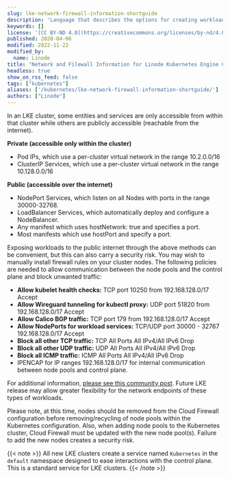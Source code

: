 ```yaml
---
slug: lke-network-firewall-information-shortguide
description: 'Language that describes the options for creating workloads on Linode Kubernetes Engine that are accessible from the Internet, and directions for creating firewall rules for your nodes.'
keywords: []
license: '[CC BY-ND 4.0](https://creativecommons.org/licenses/by-nd/4.0)'
published: 2020-04-06
modified: 2022-11-22
modified_by:
  name: Linode
title: "Network and Filewall Information for Linode Kubernetes Engine Clusters"
headless: true
show_on_rss_feed: false
tags: ["kubernetes"]
aliases: ['/kubernetes/lke-network-firewall-information-shortguide/']
authors: ["Linode"]
---
```


In an LKE cluster, some entities and services are only accessible from within that cluster while others are publicly accessible (reachable from the internet).

**Private (accessible only within the cluster)**

- Pod IPs, which use a per-cluster virtual network in the range 10.2.0.0/16
- ClusterIP Services, which use a per-cluster virtual network in the range 10.128.0.0/16

**Public (accessible over the internet)**

- NodePort Services, which listen on all Nodes with ports in the range 30000-32768.
- LoadBalancer Services, which automatically deploy and configure a NodeBalancer.
- Any manifest which uses hostNetwork: true and specifies a port.
- Most manifests which use hostPort and specify a port.

Exposing workloads to the public internet through the above methods can be convenient, but this can also carry a security risk. You may wish to manually install firewall rules on your cluster nodes. The following policies are needed to allow communication between the node pools and the control plane and block unwanted traffic:

- **Allow kubelet health checks:** TCP port 10250 from 192.168.128.0/17 Accept
- **Allow Wireguard tunneling for kubectl proxy:** UDP port 51820 from 192.168.128.0/17 Accept
- **Allow Calico BGP traffic:** TCP port 179 from 192.168.128.0/17 Accept
- **Allow NodePorts for workload services:** TCP/UDP port 30000 - 32767 192.168.128.0/17 Accept
- **Block all other TCP traffic:** TCP All Ports All IPv4/All IPv6 Drop
- **Block all other UDP traffic:** UDP All Ports All IPv4/All IPv6 Drop
- **Block all ICMP traffic:** ICMP All Ports All IPv4/All IPv6 Drop
- IPENCAP for IP ranges 192.168.128.0/17 for internal communication between node pools and control plane.

For additional information, [please see this community post](https://www.linode.com/community/questions/19155/securing-k8s-cluster). Future LKE release may allow greater flexibility for the network endpoints of these types of workloads.

Please note, at this time, nodes should be removed from the Cloud Firewall configuration before removing/recycling of node pools within the Kubernetes configuration. Also, when adding node pools to the Kubernetes cluster, Cloud Firewall must be updated with the new node pool(s). Failure to add the new nodes creates a security risk.

{{< note >}}
All new LKE clusters create a service named `Kubernetes` in the `default` namespace designed to ease interactions with the control plane. This is a standard service for LKE clusters.
{{< /note >}}